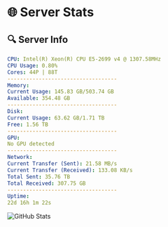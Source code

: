 # 🌐 Server Stats
## 🔍 Server Info
```yaml
CPU: Intel(R) Xeon(R) CPU E5-2699 v4 @ 1307.58MHz
CPU Usage: 0.80%
Cores: 44P | 88T
-----------------------------------
Memory:
Current Usage: 145.83 GB/503.74 GB
Available: 354.48 GB
-----------------------------------
Disk:
Current Usage: 63.62 GB/1.71 TB
Free: 1.56 TB
-----------------------------------
GPU:
No GPU detected
-----------------------------------
Network:
Current Transfer (Sent): 21.58 MB/s
Current Transfer (Received): 133.08 KB/s
Total Sent: 35.76 TB
Total Received: 307.75 GB
-----------------------------------
Uptime:
22d 16h 1m 22s
```
![GitHub Stats](https://img.shields.io/badge/Updated-2025-03-30_13:24:11-blue)